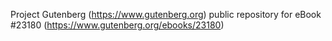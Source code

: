 Project Gutenberg (https://www.gutenberg.org) public repository for eBook #23180 (https://www.gutenberg.org/ebooks/23180)
